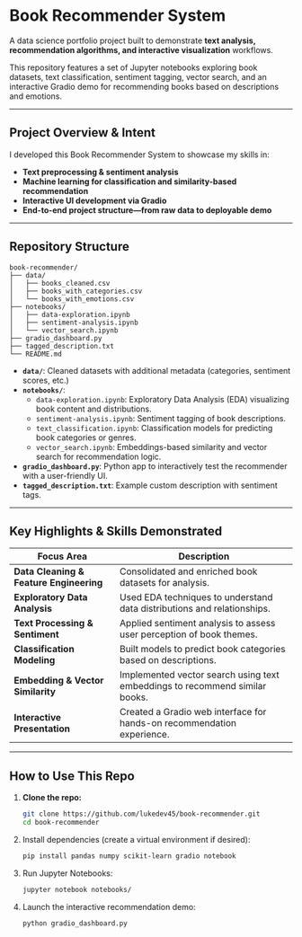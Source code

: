 #  Book Recommender System

A data science portfolio project built to demonstrate **text analysis, recommendation algorithms, and interactive visualization** workflows.

This repository features a set of Jupyter notebooks exploring book datasets, text classification, sentiment tagging, vector search, and an interactive Gradio demo for recommending books based on descriptions and emotions.

---

##  Project Overview & Intent

I developed this Book Recommender System to showcase my skills in:
- **Text preprocessing & sentiment analysis**
- **Machine learning for classification and similarity-based recommendation**
- **Interactive UI development via Gradio**
- **End-to-end project structure—from raw data to deployable demo**

---

##  Repository Structure

```
book-recommender/
├── data/
│   ├── books_cleaned.csv
│   ├── books_with_categories.csv
│   └── books_with_emotions.csv
├── notebooks/
│   ├── data-exploration.ipynb
│   ├── sentiment-analysis.ipynb
│   └── vector_search.ipynb
├── gradio_dashboard.py
├── tagged_description.txt
└── README.md
```


- **`data/`**: Cleaned datasets with additional metadata (categories, sentiment scores, etc.)
- **`notebooks/`**:
  - `data-exploration.ipynb`: Exploratory Data Analysis (EDA) visualizing book content and distributions.
  - `sentiment-analysis.ipynb`: Sentiment tagging of book descriptions.
  - `text_classification.ipynb`: Classification models for predicting book categories or genres.
  - `vector_search.ipynb`: Embeddings-based similarity and vector search for recommendation logic.
- **`gradio_dashboard.py`**: Python app to interactively test the recommender with a user-friendly UI.
- **`tagged_description.txt`**: Example custom description with sentiment tags.

---

##  Key Highlights & Skills Demonstrated

| Focus Area                         | Description |
|-----------------------------------|-------------|
| **Data Cleaning & Feature Engineering** | Consolidated and enriched book datasets for analysis. |
| **Exploratory Data Analysis**     | Used EDA techniques to understand data distributions and relationships. |
| **Text Processing & Sentiment**   | Applied sentiment analysis to assess user perception of book themes. |
| **Classification Modeling**       | Built models to predict book categories based on descriptions. |
| **Embedding & Vector Similarity** | Implemented vector search using text embeddings to recommend similar books. |
| **Interactive Presentation**      | Created a Gradio web interface for hands-on recommendation experience. |

---

##  How to Use This Repo

1. **Clone the repo:**
   ```bash
   git clone https://github.com/lukedev45/book-recommender.git
   cd book-recommender

2. Install dependencies (create a virtual environment if desired):
   ```bash
   pip install pandas numpy scikit-learn gradio notebook

4. Run Jupyter Notebooks:
   ```bash
   jupyter notebook notebooks/

5. Launch the interactive recommendation demo:
   ```bash
   python gradio_dashboard.py
